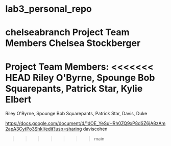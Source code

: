 # lab3_personal_repo
chelseabranch
Project Team Members
Chelsea Stockberger
=======
Project Team Members:
<<<<<<< HEAD
Riley O'Byrne, Spounge Bob Squarepants, Patrick Star, Kylie Elbert
=======
Riley O'Byrne, Spounge Bob Squarepants, Patrick Star, Davis, Duke


https://docs.google.com/document/d/1dOE_YeSuHRh0ZQ9xP8dSZ6jA8zAm2apA3CytPo3ShkI/edit?usp=sharing
daviscohen
>>>>>>> main
